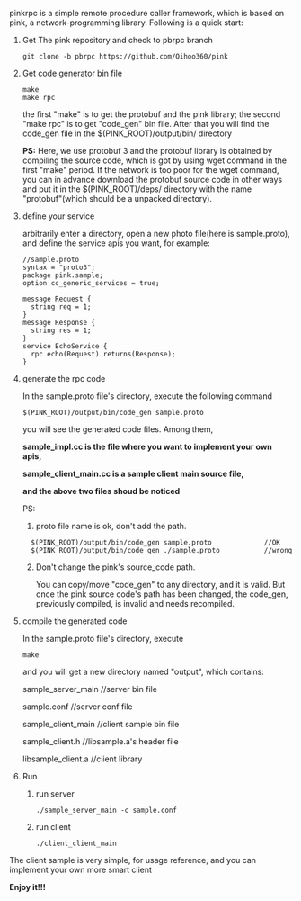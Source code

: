 pinkrpc is a simple remote procedure caller framework, which is based on pink, a network-programming library. Following is a quick start:

1. Get The pink repository and check to pbrpc branch

   ```
   git clone -b pbrpc https://github.com/Qihoo360/pink
   ```

2. Get code generator bin file

   ```
   make
   make rpc
   ```

   the first "make" is to get the protobuf and the pink library; the second "make rpc" is to get "code_gen" bin file. After that you will find the code_gen file in the $(PINK_ROOT)/output/bin/ directory 

   **PS:** Here, we use protobuf 3 and the protobuf library is obtained by compiling the source code, which is got by using wget command in the first "make" period. If the network is too poor for the wget command, you can in advance download the protobuf source code in other ways and put it in the $(PINK_ROOT)/deps/ directory with the name "protobuf"(which should be a unpacked directory).

3. define your service

   arbitrarily enter a directory, open a new photo file(here is sample.proto),  and define the service apis you want, for example:

   ```
   //sample.proto
   syntax = "proto3";
   package pink.sample;
   option cc_generic_services = true;

   message Request {
     string req = 1;
   }
   message Response {
     string res = 1;
   }
   service EchoService {
     rpc echo(Request) returns(Response);
   }
   ```

4. generate the rpc code

   In the sample.proto file's directory, execute the following command

   ```
   $(PINK_ROOT)/output/bin/code_gen sample.proto
   ```

   you will see the generated code files. Among them, 

   **sample_impl.cc is the file where you want to implement your own apis,**

   **sample_client_main.cc is a sample client main source file,** 

   **and the above two files shoud be noticed**

   PS: 

   1. proto file name is ok, don't add the path. 

   ```
     $(PINK_ROOT)/output/bin/code_gen sample.proto             //OK
     $(PINK_ROOT)/output/bin/code_gen ./sample.proto           //wrong
   ```

   2. Don't change the pink's source_code path.

       You can copy/move "code_gen" to any directory, and it is valid. But once the pink source code's path has been changed, the code_gen, previously compiled, is invalid and needs recompiled.

5. compile the generated code

   In the sample.proto file's directory, execute

   ```
   make
   ```

   and you will get a new directory named "output", which contains:

   sample_server_main                        //server bin file

   sample.conf                                       //server conf file

   sample_client_main                         //client sample bin file

   sample_client.h                                //libsample.a's header file

   libsample_client.a                            //client library

6. Run

   1. run server

      ```
      ./sample_server_main -c sample.conf
      ```

   2. run client

      ```
      ./client_client_main
      ```

     

The client sample is very simple, for usage reference, and you can implement your own more smart client

**Enjoy it!!!**

​       
